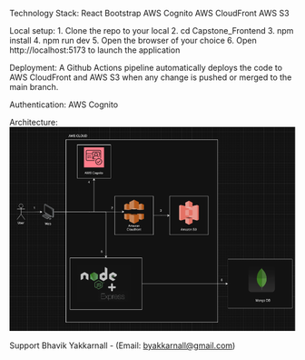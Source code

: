 Technology Stack:
    React
    Bootstrap
    AWS Cognito
    AWS CloudFront
    AWS S3

Local setup:
    1. Clone the repo to your local
    2. cd Capstone_Frontend
    3. npm install
    4. npm run dev
    5. Open the browser of your choice
    6. Open http://localhost:5173 to launch the application

Deployment:
    A Github Actions pipeline automatically deploys the code to AWS CloudFront and AWS S3 when any change is pushed or merged to the main branch.

Authentication:
    AWS Cognito

Architecture:
    ![Alt text](image.png)

Support
    Bhavik Yakkarnall - (Email: byakkarnall@gmail.com)